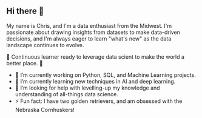 ## Hi there 👋

My name is Chris, and I'm a data enthusiast from the Midwest. I'm passionate about drawing insights from datasets to make data-driven decisions, and I'm always eager to learn "what's new" as the data landscape continues to evolve.

🧠 Continuous learner ready to leverage data scient to make the world a better place. 🧠

- 🔭 I’m currently working on Python, SQL, and Machine Learning projects.
- 🌱 I’m currently learning new techniques in AI and deep learning.
- 🤔 I’m looking for help with levelling-up my knowledge and understanding of all-things data science.
- ⚡ Fun fact: I have two golden retrievers, and am obsessed with the Nebraska Cornhuskers!

<!--
**cwburma0608/cwburma0608** is a ✨ _special_ ✨ repository because its `README.md` (this file) appears on your GitHub profile.

Here are some ideas to get you started:

- 🔭 I’m currently working on ...
- 🌱 I’m currently learning ...
- 👯 I’m looking to collaborate on ...
- 🤔 I’m looking for help with ...
- 💬 Ask me about ...
- 📫 How to reach me: ...
- 😄 Pronouns: ...
- ⚡ Fun fact: ...
-->
